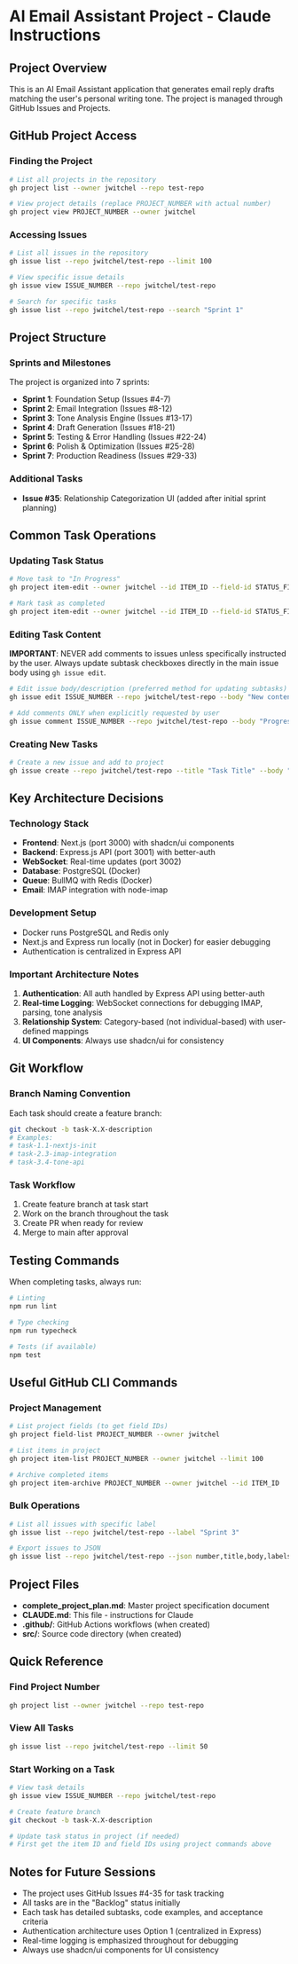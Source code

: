 # AI Email Assistant Project - Claude Instructions

## Project Overview
This is an AI Email Assistant application that generates email reply drafts matching the user's personal writing tone. The project is managed through GitHub Issues and Projects.

## GitHub Project Access

### Finding the Project
```bash
# List all projects in the repository
gh project list --owner jwitchel --repo test-repo

# View project details (replace PROJECT_NUMBER with actual number)
gh project view PROJECT_NUMBER --owner jwitchel
```

### Accessing Issues
```bash
# List all issues in the repository
gh issue list --repo jwitchel/test-repo --limit 100

# View specific issue details
gh issue view ISSUE_NUMBER --repo jwitchel/test-repo

# Search for specific tasks
gh issue list --repo jwitchel/test-repo --search "Sprint 1"
```

## Project Structure

### Sprints and Milestones
The project is organized into 7 sprints:
- **Sprint 1**: Foundation Setup (Issues #4-7)
- **Sprint 2**: Email Integration (Issues #8-12)
- **Sprint 3**: Tone Analysis Engine (Issues #13-17)
- **Sprint 4**: Draft Generation (Issues #18-21)
- **Sprint 5**: Testing & Error Handling (Issues #22-24)
- **Sprint 6**: Polish & Optimization (Issues #25-28)
- **Sprint 7**: Production Readiness (Issues #29-33)

### Additional Tasks
- **Issue #35**: Relationship Categorization UI (added after initial sprint planning)

## Common Task Operations

### Updating Task Status
```bash
# Move task to "In Progress"
gh project item-edit --owner jwitchel --id ITEM_ID --field-id STATUS_FIELD_ID --project-id PROJECT_ID --text "In Progress"

# Mark task as completed
gh project item-edit --owner jwitchel --id ITEM_ID --field-id STATUS_FIELD_ID --project-id PROJECT_ID --text "Done"
```

### Editing Task Content

**IMPORTANT**: NEVER add comments to issues unless specifically instructed by the user. Always update subtask checkboxes directly in the main issue body using `gh issue edit`.

```bash
# Edit issue body/description (preferred method for updating subtasks)
gh issue edit ISSUE_NUMBER --repo jwitchel/test-repo --body "New content here"

# Add comments ONLY when explicitly requested by user
gh issue comment ISSUE_NUMBER --repo jwitchel/test-repo --body "Progress update..."
```

### Creating New Tasks
```bash
# Create a new issue and add to project
gh issue create --repo jwitchel/test-repo --title "Task Title" --body "Task description" --project PROJECT_NUMBER
```

## Key Architecture Decisions

### Technology Stack
- **Frontend**: Next.js (port 3000) with shadcn/ui components
- **Backend**: Express.js API (port 3001) with better-auth
- **WebSocket**: Real-time updates (port 3002)
- **Database**: PostgreSQL (Docker)
- **Queue**: BullMQ with Redis (Docker)
- **Email**: IMAP integration with node-imap

### Development Setup
- Docker runs PostgreSQL and Redis only
- Next.js and Express run locally (not in Docker) for easier debugging
- Authentication is centralized in Express API

### Important Architecture Notes
1. **Authentication**: All auth handled by Express API using better-auth
2. **Real-time Logging**: WebSocket connections for debugging IMAP, parsing, tone analysis
3. **Relationship System**: Category-based (not individual-based) with user-defined mappings
4. **UI Components**: Always use shadcn/ui for consistency

## Git Workflow

### Branch Naming Convention
Each task should create a feature branch:
```bash
git checkout -b task-X.X-description
# Examples:
# task-1.1-nextjs-init
# task-2.3-imap-integration
# task-3.4-tone-api
```

### Task Workflow
1. Create feature branch at task start
2. Work on the branch throughout the task
3. Create PR when ready for review
4. Merge to main after approval

## Testing Commands
When completing tasks, always run:
```bash
# Linting
npm run lint

# Type checking  
npm run typecheck

# Tests (if available)
npm test
```

## Useful GitHub CLI Commands

### Project Management
```bash
# List project fields (to get field IDs)
gh project field-list PROJECT_NUMBER --owner jwitchel

# List items in project
gh project item-list PROJECT_NUMBER --owner jwitchel --limit 100

# Archive completed items
gh project item-archive PROJECT_NUMBER --owner jwitchel --id ITEM_ID
```

### Bulk Operations
```bash
# List all issues with specific label
gh issue list --repo jwitchel/test-repo --label "Sprint 3"

# Export issues to JSON
gh issue list --repo jwitchel/test-repo --json number,title,body,labels --limit 100 > issues.json
```

## Project Files
- **complete_project_plan.md**: Master project specification document
- **CLAUDE.md**: This file - instructions for Claude
- **.github/**: GitHub Actions workflows (when created)
- **src/**: Source code directory (when created)

## Quick Reference

### Find Project Number
```bash
gh project list --owner jwitchel --repo test-repo
```

### View All Tasks
```bash
gh issue list --repo jwitchel/test-repo --limit 50
```

### Start Working on a Task
```bash
# View task details
gh issue view ISSUE_NUMBER --repo jwitchel/test-repo

# Create feature branch
git checkout -b task-X.X-description

# Update task status in project (if needed)
# First get the item ID and field IDs using project commands above
```

## Notes for Future Sessions
- The project uses GitHub Issues #4-35 for task tracking
- All tasks are in the "Backlog" status initially
- Each task has detailed subtasks, code examples, and acceptance criteria
- Authentication architecture uses Option 1 (centralized in Express)
- Real-time logging is emphasized throughout for debugging
- Always use shadcn/ui components for UI consistency